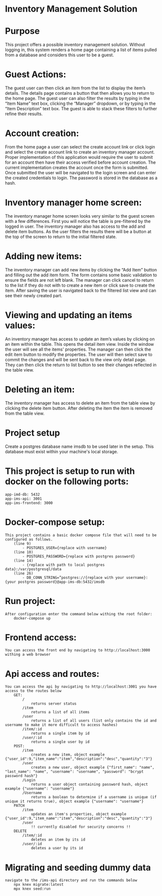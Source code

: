 # Inventory Management Solution

# Purpose
 This project offers a possible inventory management solution. Without logging in, this system renders a home page containing a list of items pulled from a database and considers this user to be a guest. 

# Guest Actions:
The guest user can then click an item from the list to display the item’s details. The details page contains a button that then allows you to return to the home page. The guest user can also filter the results by typing in the “Item Name” text box, clicking the “Manager” dropdown, or by typing in the “Item Description” text box. The guest is able to stack these filters to further refine their results.

# Account creation:
From the home page a user can select the create account link or click login and select the create account link to create an inventory manager account. Proper implementation of this application would require the user to submit for an account then have their access verified before account creation. The current implementation creates the account once the form is submitted. Once submitted the user will be navigated to the login screen and can enter the created credentials to login. The password is stored in the database as a hash.

# Inventory manager home screen:
The inventory manager home screen looks very similar to the guest screen with a few differences. First you will notice the table is pre-filtered by the logged in user. The inventory manager also has access to the add and delete item buttons. As the user filters the results there will be a button at the top of the screen to return to the initial filtered state.

# Adding new items:
The inventory manager can add new items by clicking the “Add Item” button and filling out the add item form. The form contains some basic validation to ensure the fields are not left blank. The manager can click cancel to return to the list if they do not with to create a new item or click save to create the item. After saving the user is navigated back to the filtered list view and can see their newly created part.

# Viewing and updating an items values:
An inventory manager has access to update an item’s values by clicking on an item within the table. This opens the detail item view. Inside the window the user will see all the items' properties. The manager can then click the edit item button to modify the properties. The user will then select save to commit the changes and will be sent back to the view only detail page. They can then click the return to list button to see their changes reflected in the table view.

# Deleting an item:
The inventory manager has access to delete an item from the table view by clicking the delete item button. After deleting the item the item is removed from the table view.

# Project setup
Create a postgres database name imsdb to be used later in the setup. This database must exist within your machine's local storage.

# This project is setup to run with docker on the following ports:
    app-imd-db: 5432 
    app-ims-api: 3001 
    app-ims-frontend: 3000

# Docker-compose setup:
    This project contains a basic docker compose file that will need to be configured as follows.
        (line 9)
            - POSTGRES_USER={replace with username}
        (line 10)
            - POSTGRES_PASSWORD={replace with postgres password}
        (line 14)
            - {replace with path to local postgres data}:/var/postgresql/data
        (line 26)
            - DB_CONN_STRING=”postgres://{replace with your username}:{your postgres password}@app-ims-db:5432/imsdb

# Run project:
    After configuration enter the command below withing the root folder:
        docker-compose up

# Frontend access:
    You can access the front end by navigating to http://localhost:3000 withing a web browser

# Api access and routes:
    You can access the api by navigating to http://localhost:3001 you have access to the routes below
        GET:
            /
                returns server status
            /item
                returns a list of all items
            /user
                returns a list of all users (list only contains the id and username to make it more difficult to access hashes)
            /item/:id
                returns a single item by id
            /user/:id
                returns a single user by id
        POST:
            /item
                creates a new item, object example {"user_id":9,"item_name":"item","description":"desc","quantity":"3"}
            /user
                creates a new user, object example {"first_name": "name", "last_name": "name", "username": "username", "password": "bcrypt password hash"}
            /Login
                returns a user object containing password hash, object example {"username": "username"}
            /Username
                returns a boolean to determine if a username is unique (if unique it returns true), object example {"username": "username"}
        PATCH
            /item
                updates an item's properties, object example {"user_id":9,"item_name":"item","description":"desc","quantity":"3"}
            /user
                !! currently disabled for security concerns !!
        DELETE
            /item/:id
                deletes an item by its id
            /user/:id
                deletes a user by its id
# Migrating and seeding dummy data
    navigate to the /ims-api directory and run the commands below
        npx knex migrate:latest
        mpx knex seed:run

